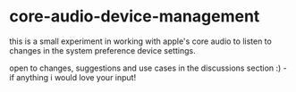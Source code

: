 # core-audio-device-management

this is a small experiment in working with apple's core audio to listen to changes in the system preference device settings.

open to changes, suggestions and use cases in the discussions section :) - if anything i would love your input!
